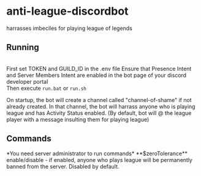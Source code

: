 # anti-league-discordbot
harrasses imbeciles for playing league of legends

<h2>Running</h2>
<br>
First set TOKEN and GUILD_ID in the .env file
Ensure that Presence Intent and Server Members Intent are enabled
in the bot page of your discord developer portal
<br>
Then execute <code>run.bat</code> or <code>run.sh</code>


On startup, the bot will create a channel called "channel-of-shame" if not
already created. In that channel, the bot will harrass anyone who
is playing league and has Activity Status enabled.
(By default, bot will @ the league player with a message insulting
them for playing league)


<h2>Commands</h2> *You need server administrator to run commands*
**$zeroTolerance** enable/disable - if enabled, anyone who plays league
will be permanently banned from the server. Disabled by default.

